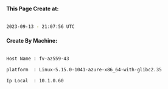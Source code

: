 
   
#### This Page Create at:

```bash

2023-09-13 - 21:07:56 UTC

```

#### Create By Machine:

```bash

Host Name : fv-az559-43

platform  : Linux-5.15.0-1041-azure-x86_64-with-glibc2.35

Ip Local  : 10.1.0.60

```

